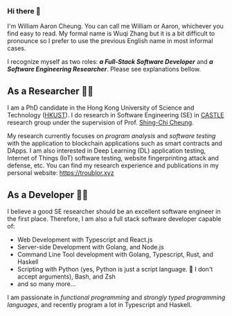 ### Hi there 👋

I'm William Aaron Cheung. 
You can call me William or Aaron, whichever you find easy to read. 
My formal name is Wuqi Zhang but it is a bit difficult to pronounce so I prefer to use the previous English name in most informal cases.

I recognize myself as two roles: ***a Full-Stack Software Developer*** and ***a Software Engineering Researcher***. Please see explanations bellow.

## As a Researcher 🧑‍🔬

I am a PhD candidate in the Hong Kong University of Science and Technology ([HKUST](https://hkust.edu.hk/)).
I do research in Software Engineering (SE) in [CASTLE](http://castle.cse.ust.hk/castle/index.html) research group under the supervision of Prof. [Shing-Chi Cheung](https://www.cse.ust.hk/~scc/). 

My research currently focuses on *program analysis* and *software testing* with the application to blockchain applications such as smart contracts and DApps. 
I am also interested in Deep Learning (DL) application testing, Internet of Things (IoT) software testing, website fingerprinting attack and defense, etc.
You can find my research experience and publications in my personal website: https://troublor.xyz


## As a Developer 🧑‍💻

I believe a good SE researcher should be an excellent software engineer in the first place. 
Therefore, I am also a full stack software developer capable of:
- Web Development with Typescript and React.js
- Server-side Development with Golang, and Node.js
- Command Line Tool development with Golang, Typescript, Rust, and Haskell
- Scripting with Python (yes, Python is just a script language. 🧐 I don't accept arguments), Bash, and Zsh
- and so many more...

I am passionate in *functional programming* and *strongly typed programming languages*, and recently program a lot in Typescript and Haskell. 
